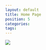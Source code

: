 ```yaml
---
layout: default
title: Home Page
position: 5
categories: 
tags: 
---
```


![](9-Glavnyj-ekran.png)

